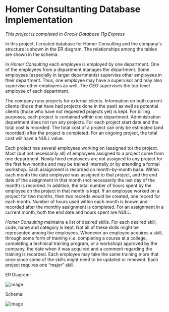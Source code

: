 # Homer Consultanting Database Implementation

_This project is completed in Oracle Database 11g Express_

In this project, I created database for Homer Consulting and the company's structure is shown in the ER diagram. The relationships among the tables are shown in the schema.

In _Homer Consulting_ each employee is employed by one department. One of the employees
from a department manages the department. Some employees (especially in larger departments)
supervise other employees in their department. Thus, one employee may have a supervisor and
may also supervise other employees as well. The CEO supervises the top-level employee of
each department.

The company runs projects for external clients. Information on both current clients (those that
have had projects done in the past) as well as potential clients (those who have not requested
projects yet) is kept. For billing purposes, each project is contained within one department.
Administration department does not run any projects. For each project start date and the total
cost is recorded. The total cost of a project can only be estimated (and recorded) after the project
is completed. For an ongoing project, the total cost will have a NULL value.

Each project has several employees working on (assigned to) the project. Most (but not
necessarily all) of employees assigned to a project come from one department. Newly hired
employees are not assigned to any project for the first few months and may be trained internally
or by attending a formal workshop. Each assignment is recorded on month-by-month base.
Within each month the date employee was assigned to that project, and the end date of the
assignment in that month (not necessarily the last day of the month) is recorded. In addition, the
total number of hours spent by the employee on the project in that month is kept. If an employee
worked on a project for two months, then two records would be created, one record for each
month. Number of hours used within each month is known and recorded after the monthly
assignment is completed. For an assignment in a current month, both the end date and hours
spent are NULL.

_Homer Consulting_ maintains a list of desired skills. For each desired skill, code, name and
category is kept. Not all of these skills might be represented among the employees. Whenever
an employee acquires a skill, through some form of training (i.e. completing a course at a
college, completing a technical training program, or a workshop) approved by the company, the
date when it was acquired and a comment regarding the training is recorded. Each employee
may take the same training more that once since some of the skills might need to be updated or
renewed. Each project requires one “major” skill.


ER Diagram:

![image](https://user-images.githubusercontent.com/35508198/152398498-9d835717-e848-4a9d-9eeb-d677820e5758.png)


Schema: 

![image](https://user-images.githubusercontent.com/35508198/152398127-0cf59c38-d583-4401-95ed-ed50fef9f634.png)
